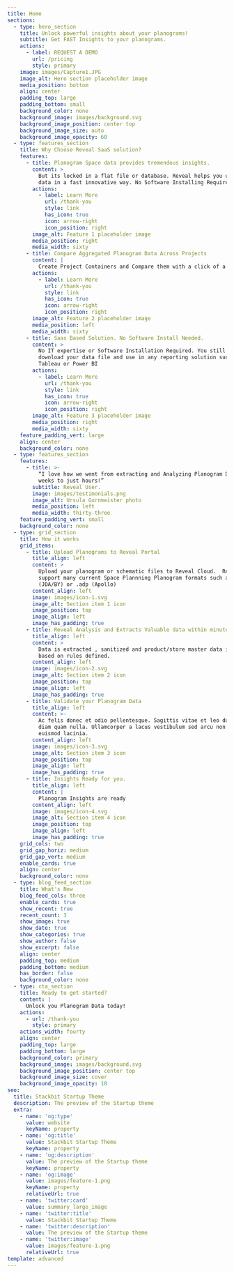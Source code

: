 ```yaml
---
title: Home
sections:
  - type: hero_section
    title: Unlock powerful insights about your planograms!
    subtitle: Get FAST Insights to your planograms.
    actions:
      - label: REQUEST A DEMO
        url: /pricing
        style: primary
    image: images/Capture1.JPG
    image_alt: Hero section placeholder image
    media_position: bottom
    align: center
    padding_top: large
    padding_bottom: small
    background_color: none
    background_image: images/background.svg
    background_image_position: center top
    background_image_size: auto
    background_image_opacity: 60
  - type: features_section
    title: Why Choose Reveal SaaS solution?
    features:
      - title: Planogram Space data provides tremendous insights.
        content: >
          But its locked in a flat file or database. Reveal helps you unlock the
          data in a fast innovative way. No Software Installing Required!
        actions:
          - label: Learn More
            url: /thank-you
            style: link
            has_icon: true
            icon: arrow-right
            icon_position: right
        image_alt: Feature 1 placeholder image
        media_position: right
        media_width: sixty
      - title: Compare Aggregated Planogram Data Across Projects
        content: |
          Create Project Containers and Compare them with a click of a button.
        actions:
          - label: Learn More
            url: /thank-you
            style: link
            has_icon: true
            icon: arrow-right
            icon_position: right
        image_alt: Feature 2 placeholder image
        media_position: left
        media_width: sixty
      - title: Saas Based Solution. No Software Install Needed.
        content: >
          No IT expertise or Software Installation Required. You still get to
          download your data file and use in any reporting solution such as
          Tableau or Power BI
        actions:
          - label: Learn More
            url: /thank-you
            style: link
            has_icon: true
            icon: arrow-right
            icon_position: right
        image_alt: Feature 3 placeholder image
        media_position: right
        media_width: sixty
    feature_padding_vert: large
    align: center
    background_color: none
  - type: features_section
    features:
      - title: >-
          “I love how we went from extracting and Analyzing Planogram Data from
          weeks to just hours!”
        subtitle: Reveal User.
        image: images/testimonials.png
        image_alt: Ursula Gurnmeister photo
        media_position: left
        media_width: thirty-three
    feature_padding_vert: small
    background_color: none
  - type: grid_section
    title: How it works
    grid_items:
      - title: Upload Planograms to Reveal Portal
        title_align: left
        content: >
          Upload your planogram or schematic files to Reveal Cloud.  Reveal
          support many current Space Plannning Planogram formats such as .psa
          (JDA/BY) or .adp (Apollo)
        content_align: left
        image: images/icon-1.svg
        image_alt: Section item 1 icon
        image_position: top
        image_align: left
        image_has_padding: true
      - title: Reveal Analysis and Extracts Valuable data within minutes.
        title_align: left
        content: >
          Data is extracted , sanitized and product/store master data is matched
          based on rules defined.
        content_align: left
        image: images/icon-2.svg
        image_alt: Section item 2 icon
        image_position: top
        image_align: left
        image_has_padding: true
      - title: Validate your Planogram Data
        title_align: left
        content: >-
          Ac felis donec et odio pellentesque. Sagittis vitae et leo duis ut
          diam quam nulla. Ullamcorper a lacus vestibulum sed arcu non odio
          euismod lacinia.
        content_align: left
        image: images/icon-3.svg
        image_alt: Section item 3 icon
        image_position: top
        image_align: left
        image_has_padding: true
      - title: Insights Ready for you.
        title_align: left
        content: |
          Planogram Insights are ready
        content_align: left
        image: images/icon-4.svg
        image_alt: Section item 4 icon
        image_position: top
        image_align: left
        image_has_padding: true
    grid_cols: two
    grid_gap_horiz: medium
    grid_gap_vert: medium
    enable_cards: true
    align: center
    background_color: none
  - type: blog_feed_section
    title: What's New
    blog_feed_cols: three
    enable_cards: true
    show_recent: true
    recent_count: 3
    show_image: true
    show_date: true
    show_categories: true
    show_author: false
    show_excerpt: false
    align: center
    padding_top: medium
    padding_bottom: medium
    has_border: false
    background_color: none
  - type: cta_section
    title: Ready to get started?
    content: |
      Unlock you Planogram Data today!
    actions:
      - url: /thank-you
        style: primary
    actions_width: fourty
    align: center
    padding_top: large
    padding_bottom: large
    background_color: primary
    background_image: images/background.svg
    background_image_position: center top
    background_image_size: cover
    background_image_opacity: 10
seo:
  title: Stackbit Startup Theme
  description: The preview of the Startup theme
  extra:
    - name: 'og:type'
      value: website
      keyName: property
    - name: 'og:title'
      value: Stackbit Startup Theme
      keyName: property
    - name: 'og:description'
      value: The preview of the Startup theme
      keyName: property
    - name: 'og:image'
      value: images/feature-1.png
      keyName: property
      relativeUrl: true
    - name: 'twitter:card'
      value: summary_large_image
    - name: 'twitter:title'
      value: Stackbit Startup Theme
    - name: 'twitter:description'
      value: The preview of the Startup theme
    - name: 'twitter:image'
      value: images/feature-1.png
      relativeUrl: true
template: advanced
---
```

